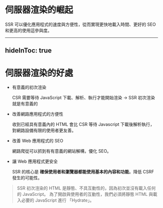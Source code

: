 # 伺服器渲染的崛起

SSR 可以優化應用程式的速度與方便性，從而實現更快地載入時間、更好的 SEO 和更高的使用這參與度。

---
hideInToc: true
---

# 伺服器渲染的好處

- 有意義的初次渲染

  CSR 需要等待 JavaScript 下載、解析、執行才能開始渲染 -> SSR 初次渲染就是有意義的

- 改善網路應用程式的方便性

  收到已經具有意義內的 HTML 會比 CSR 等待 Javascript 下載後解析執行，對網路設備有限的使用者更友善。

- 改善 Web 應用程式的 SEO

  網路爬從可以抓到有有意義的網站解構，優化 SEO。

- 讓 Web 應用程式更安全
  
  SSR 的核心是 **確保使用者和瀏覽器都能使用基本的內容和功能**。降低 CSRF 發生的可能性。

> SSR 初次渲染的 HTML 是靜態、不具互動性的，因為初次並沒有載入任何的 JavaScript。
> 為了開啟與使用者的互動性，我們必須將靜態 HTML 與載入必要的 JavaScript 進行 「Hydrate」。 
